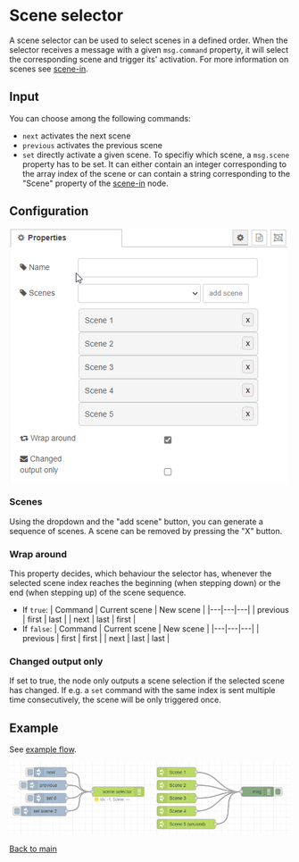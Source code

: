 # Scene selector

A scene selector can be used to select scenes in a defined order. When the selector receives a message with a given ```msg.command``` property, it will select the corresponding scene and trigger its' activation. For more information on scenes see [scene-in](scene-in.md).

## Input

You can choose among the following commands:
- ```next``` activates the next scene
- ```previous``` activates the previous scene
- ```set``` directly activate a given scene. To specifiy which scene, a ```msg.scene``` property has to be set. It can either contain an integer corresponding to the array index of the scene or can contain a string corresponding to the "Scene" property of the [scene-in](scene-in.md) node.

## Configuration

![img](img/scene-selector-config.png)

### Scenes

Using the dropdown and the "add scene" button, you can generate a sequence of scenes. A scene can be removed by pressing the "X" button.

### Wrap around

This property decides, which behaviour the selector has, whenever the selected scene index reaches the beginning (when stepping down) or the end (when stepping up) of the scene sequence.
- If ```true```:
  | Command | Current scene | New scene |
  |---|---|---|
  | previous | first | last |
  | next | last | first |
- If ```false```:
  | Command | Current scene | New scene |
  |---|---|---|
  | previous | first | first |
  | next | last | last |

### Changed output only

If set to true, the node only outputs a scene selection if the selected scene has changed. If e.g. a ```set``` command with the same index is sent multiple time consecutively, the scene will be only triggered once.

## Example

See [example flow](../../examples/scene_example.flow).

![img](img/scene-selector-example.png)

[Back to main](../../README.MD)